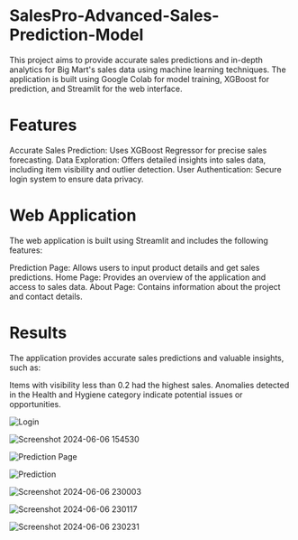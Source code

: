 # SalesPro-Advanced-Sales-Prediction-Model
This project aims to provide accurate sales predictions and in-depth analytics for Big Mart's sales data using machine learning techniques.
The application is built using Google Colab for model training, XGBoost for prediction, and Streamlit for the web interface.
# Features
Accurate Sales Prediction: Uses XGBoost Regressor for precise sales forecasting.
Data Exploration: Offers detailed insights into sales data, including item visibility and outlier detection.
User Authentication: Secure login system to ensure data privacy.

# Web Application
The web application is built using Streamlit and includes the following features:

Prediction Page: Allows users to input product details and get sales predictions.
Home Page: Provides an overview of the application and access to sales data.
About Page: Contains information about the project and contact details.

# Results
The application provides accurate sales predictions and valuable insights, such as:

Items with visibility less than 0.2 had the highest sales.
Anomalies detected in the Health and Hygiene category indicate potential issues or opportunities.

![Login](https://github.com/user-attachments/assets/9f353b71-2f50-4e04-bf37-712fd36f658b)

![Screenshot 2024-06-06 154530](https://github.com/user-attachments/assets/84200f65-86bf-41aa-8707-56698d626563)

![Prediction Page](https://github.com/user-attachments/assets/77880de6-1379-4a02-ad23-09545ab36a8d)

![Prediction](https://github.com/user-attachments/assets/d2d06354-56c7-49d9-9f9c-135ab7509b70)

![Screenshot 2024-06-06 230003](https://github.com/user-attachments/assets/0a56dc52-99c5-4cb8-8cc2-8caa110d3576)

![Screenshot 2024-06-06 230117](https://github.com/user-attachments/assets/25175bc6-ff39-4701-9e3c-54ef849f85ca)

![Screenshot 2024-06-06 230231](https://github.com/user-attachments/assets/7176baac-5491-4646-b00e-c7c1b9c7a457)








